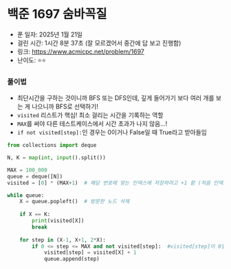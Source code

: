 # 백준 1697 숨바꼭질

- 푼 일자: 2025년 1월 21일
- 걸린 시간: 1시간 8분 37초 (잘 모르겠어서 중간에 답 보고 진행함) 
- 링크: https://www.acmicpc.net/problem/1697
- 난이도: ⭐️⭐️

### 풀이법

- 최단시간을 구하는 것이니까 BFS 또는 DFS인데, 깊게 들어가기 보다 여러 개를 보는 게 나으니까 BFS로 선택하기! 
- `visited` 리스트가 핵심! 최소 걸리는 시간을 기록하는 역할
- `MAX`를 써야 다른 테스트케이스에서 시간 초과가 나지 않음...! 
- `if not visited[step]:`인 경우는 0이거나 False일 때 True라고 받아들임

```py
from collections import deque

N, K = map(int, input().split())

MAX = 100_000
queue = deque([N])
visited = [0] * (MAX+1)  # 해당 번호에 맞는 인덱스에 저장하려고 +1 함 (처음 인덱스는 0이니까)

while queue:
    X = queue.popleft()  # 방문한 노드 삭제
    
    if X == K: 
        print(visited[X])
        break
    
    for step in (X-1, X+1, 2*X):
        if 0 <= step <= MAX and not visited[step]:  #visited[step]이 0일때
            visited[step] = visited[X] + 1
            queue.append(step)
```